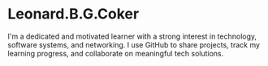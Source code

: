 # Leonard.B.G.Coker
I'm a dedicated and motivated learner with a strong interest in technology, software systems, and networking. I use GitHub to share projects, track my learning progress, and collaborate on meaningful tech solutions.
